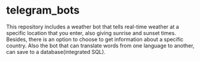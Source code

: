 # telegram_bots
This repository includes a weather bot that tells real-time weather at a specific location that you enter, also giving sunrise and sunset times. Besides, there is an option to choose to get information about a specific country. Also the bot that can translate words from one language to another, can save to a database(integrated SQL).
